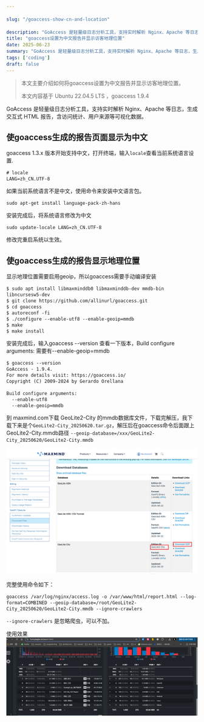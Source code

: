 ```yaml
---

slug: "/goaccess-show-cn-and-location"

description: "GoAccess 是轻量级日志分析工具，支持实时解析 Nginx、Apache 等日志，生成交互式 HTML 报告，含访问统计、用户来源等可视化数据。本文主要介绍如何将goaccess设置为中文报告并显示访客地理位置。"
title: "goaccess设置为中文报告并显示访客地理位置"
date: 2025-06-23
summary: "GoAccess 是轻量级日志分析工具，支持实时解析 Nginx、Apache 等日志，生成交互式 HTML 报告，含访问统计、用户来源等可视化数据。本文主要介绍如何将goaccess设置为中文报告并显示访客地理位置。"
tags: ['coding']
draft: false
---
```



> 本文主要介绍如何将goaccess设置为中文报告并显示访客地理位置。
> 
> 
> 
> 本文内容基于 Ubuntu 22.04.5 LTS ，goaccess 1.9.4

GoAccess 是轻量级日志分析工具，支持实时解析 Nginx、Apache 等日志，生成交互式 HTML 报告，含访问统计、用户来源等可视化数据。

## 使goaccess生成的报告页面显示为中文

goaccess 1.3.x 版本开始支持中文，打开终端，输入`locale`查看当前系统语言设置.

```shell
# locale
LANG=zh_CN.UTF-8
```

如果当前系统语言不是中文，使用命令来安装中文语言包。

```shell
sudo apt-get install language-pack-zh-hans
```

安装完成后，将系统语言修改为中文

```shell
sudo update-locale LANG=zh_CN.UTF-8
```

修改完重启系统以生效。

## 使goaccess生成的报告显示地理位置

显示地理位置需要启用geoip，所以goaccess需要手动编译安装

```shell
$ sudo apt install libmaxminddb0 libmaxminddb-dev mmdb-bin  libncursesw5-dev
$ git clone https://github.com/allinurl/goaccess.git 
$ cd goaccess
$ autoreconf -fi
$ ./configure --enable-utf8 --enable-geoip=mmdb
$ make
$ make install
```

安装完成后，输入goaccess --version 查看一下版本，Build configure arguments: 需要有--enable-geoip=mmdb

```shell
$ goaccess --version
GoAccess - 1.9.4.
For more details visit: https://goaccess.io/
Copyright (C) 2009-2024 by Gerardo Orellana

Build configure arguments:
  --enable-utf8
  --enable-geoip=mmdb
```

到 maxmind.com下载 GeoLite2-City 的mmdb数据库文件，下载完解压，我下载下来是个`GeoLite2-City_20250620.tar.gz`，解压后在goaccess命令后面跟上GeoLite2-City.mmdb路径 `--geoip-database=/xxx/GeoLite2-City_20250620/GeoLite2-City.mmdb`

![maxmind-geolite2-city](./9f7e640d00714646aac04601d03f2de0.png)

完整使用命令如下：

```shell
goaccess /var/log/nginx/access.log -o /var/www/html/report.html --log-format=COMBINED --geoip-database=/root/GeoLite2-City_20250620/GeoLite2-City.mmdb --ignore-crawlers
```

`--ignore-crawlers` 是忽略爬虫，可以不加。

使用效果
![c14d048bfbb4b512de0a27abfaa14732.png](./5870d230fc1b4c15a2d84b745d4c9f41.png)

